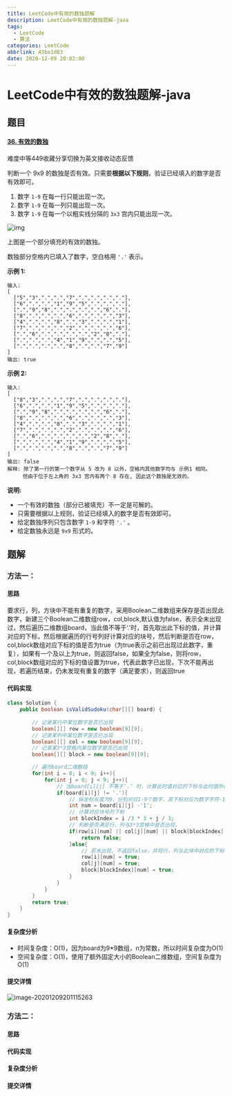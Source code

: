 ```yaml
---
title: LeetCode中有效的数独题解
description: LeetCode中有效的数独题解-java
tags:
  - LeetCode
  - 算法
categories: LeetCode
abbrlink: 43be1d83
date: 2020-12-09 20:02:00
---
```


#  LeetCode中有效的数独题解-java

## 题目

#### [36. 有效的数独](https://leetcode-cn.com/problems/valid-sudoku/)

难度中等449收藏分享切换为英文接收动态反馈

判断一个 9x9 的数独是否有效。只需要**根据以下规则**，验证已经填入的数字是否有效即可。

1. 数字 `1-9` 在每一行只能出现一次。
2. 数字 `1-9` 在每一列只能出现一次。
3. 数字 `1-9` 在每一个以粗实线分隔的 `3x3` 宫内只能出现一次。

![img](https://upload.wikimedia.org/wikipedia/commons/thumb/f/ff/Sudoku-by-L2G-20050714.svg/250px-Sudoku-by-L2G-20050714.svg.png)

上图是一个部分填充的有效的数独。

数独部分空格内已填入了数字，空白格用 `'.'` 表示。

**示例 1:**

```
输入:
[
  ["5","3",".",".","7",".",".",".","."],
  ["6",".",".","1","9","5",".",".","."],
  [".","9","8",".",".",".",".","6","."],
  ["8",".",".",".","6",".",".",".","3"],
  ["4",".",".","8",".","3",".",".","1"],
  ["7",".",".",".","2",".",".",".","6"],
  [".","6",".",".",".",".","2","8","."],
  [".",".",".","4","1","9",".",".","5"],
  [".",".",".",".","8",".",".","7","9"]
]
输出: true
```

**示例 2:**

```
输入:
[
  ["8","3",".",".","7",".",".",".","."],
  ["6",".",".","1","9","5",".",".","."],
  [".","9","8",".",".",".",".","6","."],
  ["8",".",".",".","6",".",".",".","3"],
  ["4",".",".","8",".","3",".",".","1"],
  ["7",".",".",".","2",".",".",".","6"],
  [".","6",".",".",".",".","2","8","."],
  [".",".",".","4","1","9",".",".","5"],
  [".",".",".",".","8",".",".","7","9"]
]
输出: false
解释: 除了第一行的第一个数字从 5 改为 8 以外，空格内其他数字均与 示例1 相同。
     但由于位于左上角的 3x3 宫内有两个 8 存在, 因此这个数独是无效的。
```

**说明:**

- 一个有效的数独（部分已被填充）不一定是可解的。
- 只需要根据以上规则，验证已经填入的数字是否有效即可。
- 给定数独序列只包含数字 `1-9` 和字符 `'.'` 。
- 给定数独永远是 `9x9` 形式的。

## 题解

### 方法一：

#### 思路

要求行，列，方块中不能有重复的数字，采用Boolean二维数组来保存是否出现此数字，新建三个Boolean二维数组row，col,block,默认值为false，表示全未出现过，然后遍历二维数组board，当此值不等于‘.'时，首先取出此下标的值，并计算对应的下标，然后根据遍历的行号列好计算对应的块号，然后判断是否在row，col,block数组对应下标的值是否为true（为true表示之前已出现过此数字，重复），如果有一个及以上为true，则返回false，如果全为false，则将row，col,block数组对应的下标的值设置为true，代表此数字已出现，下次不能再出现，若遍历结束，仍未发现有重复的数字（满足要求），则返回true



#### 代码实现

```java
class Solution {
    public boolean isValidSudoku(char[][] board) {
     
        // 记录某行中某位数字是否已出现
        boolean[][] row = new boolean[9][9];
        // 记录某列中某位数字是否已出现
        boolean[][] col = new boolean[9][9];
        // 记录某3*3宫格内某位数字是否已出现
        boolean[][] block = new boolean[9][9];

        // 遍历board二维数组
        for(int i = 0; i < 9; i++){
            for(int j = 0; j < 9; j++){
                // 当board[i][j] 不等于‘.’ 时，计算此时值对应的下标与此时值所在的块号坐标
                if(board[i][j] != '.'){
                    // 纵坐标长度为9，分别对应1-9个数字，其下标对应为数字字符-1字符
                    int num = board[i][j] -'1';
                    // 计算对应块号的下标
                    int blockIndex = i /3 * 3 + j / 3;
                    // 判断是否满足行，列与3*3宫格中是否出现，
                    if(row[i][num] || col[j][num] || block[blockIndex][num]){
                        return false;
                    }else{
                        // 若未出现，不返回false，并将行，列与此块中对应的下标值设为true
                        row[i][num] = true;
                        col[j][num] = true;
                        block[blockIndex][num] = true;
                    }
                }
            }
        }
        return true;
    }
}
```



#### 复杂度分析

- 时间复杂度：O(1)，因为board为9*9数组，n为常数，所以时间复杂度为O(1)
- 空间复杂度：O(1)，使用了额外固定大小的Boolean二维数组，空间复杂度为O(1)

#### 提交详情

![image-20201209201115263](https://gitee.com/happyzm/images/raw/master/image-20201209201115263.png)



### 方法二：

#### 思路



#### 代码实现



#### 复杂度分析



#### 提交详情